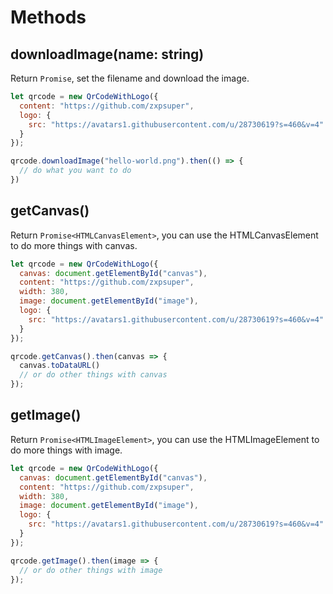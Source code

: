# Methods

## downloadImage(name: string)

Return `Promise`, set the filename and download the image.

```js
let qrcode = new QrCodeWithLogo({
  content: "https://github.com/zxpsuper",
  logo: {
    src: "https://avatars1.githubusercontent.com/u/28730619?s=460&v=4"
  }
});

qrcode.downloadImage("hello-world.png").then(() => {
  // do what you want to do
})
```
## getCanvas()

Return `Promise<HTMLCanvasElement>`, you can use the HTMLCanvasElement to do more things with canvas.

```js
let qrcode = new QrCodeWithLogo({
  canvas: document.getElementById("canvas"),
  content: "https://github.com/zxpsuper",
  width: 380,
  image: document.getElementById("image"),
  logo: {
    src: "https://avatars1.githubusercontent.com/u/28730619?s=460&v=4"
  }
});

qrcode.getCanvas().then(canvas => {
  canvas.toDataURL()
  // or do other things with canvas
});

```

## getImage()

Return `Promise<HTMLImageElement>`, you can use the HTMLImageElement to do more things with image.

```js
let qrcode = new QrCodeWithLogo({
  canvas: document.getElementById("canvas"),
  content: "https://github.com/zxpsuper",
  width: 380,
  image: document.getElementById("image"),
  logo: {
    src: "https://avatars1.githubusercontent.com/u/28730619?s=460&v=4"
  }
});

qrcode.getImage().then(image => {
  // or do other things with image
});
```

<Tongji/>